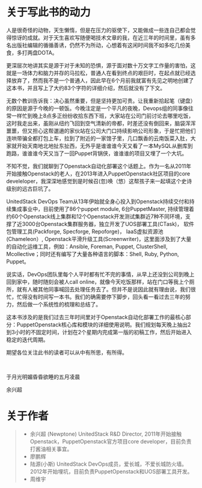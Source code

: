 # 关于写此书的动力

人是很奇怪的动物，天生懒惰，但是在压力的驱使下，又能做成一些连自己都会觉得惊讶的成就。对于天生喜欢写随便喝技术文章的我，在近三年的时间里，虽有多名出版社编辑的循循善诱，仍然不为所动，心想着有这闲时间我不如多吃几份美食，多打两盘DOTA。

更深层次地讲其实是源于对于未知的恐惧，源于面对数十万文字工作量的害怕，这就是一场体力和脑力并存的马拉松，普通人在看到终点的艰巨时，在起点就已经选择放弃了，然而我不是一个普通人，因此早在6个月前我就富有先见之明地创建了这本书，并且写上了大约83个字符的详细介绍，然后就没有了下文。

无数个教训告诉我：决心虽然重要，但是坚持更加可贵。让我重新拾起笔（键盘）的原因是源于今晚的一顿饭。今晚注定是一个平凡的夜晚，Devops组的同事像往常一样忙到晚上8点多正纷纷收拾东西下班，大家站在公司门前讨论去哪里吃饭，这时我走出来，虽刚从纽约飞回到空气清新的帝都，时差还没有倒回来，脑袋浑浑噩噩，但又担心这帮邋遢的家伙站在公司大门口持续影响公司形象，于是忙把他们连哄带骗全都打包上车，拉到了附近的一家馆子里，几口飘香的云南饭菜入肚，大家就开始天南地北地扯东扯西，无外乎是谁谁谁今天又看了一本MySQL从删库到跑路，谁谁谁今天又当了一回Puppet背锅侠，谁谁谁的项目又埋了一个大坑。

不知不觉，我们就聊到了Openstack自动化部署这个话题上。作为一名从2011年开始接触Openstack的老人，在2013年进入PuppetOpenstack社区项目的core develeloper，我深深地感觉到是时候召(忽)唤（悠）这帮孩子来一起填这个史诗级别的远古巨坑了。

UnitedStack DevOps Team从13年伊始就全身心投入到Openstack持续交付和持续集成事业中，目前使用了86个puppet module, 6台PuppetMaster, 持续管理着约60个Openstack线上集群和12个Openstack开发测试集群近7种不同环境，支撑了近3000台Openstack集群服务器，独立开发了UOS部署工具(CTask)， 软件包管理工具(Packforge, Specforge, Repoforge)， IaaS虚拟资源池(Chameleon）, Openstack平滑升级工具(Screenwriter)，这里面涉及到了大量的自动化运维工具，例如：Ansible, Foreman, Puppet, ClusterShell, Mcollective；同时还有编写了大量各种语言的脚本：Shell, Ruby, Python, Puppet。

说实话，DevOps团队里每个人平时都有忙不完的事情，从早上还没到公司到晚上回到家中，随时随刻会被人call online，就像今天吃饭那样，站在门口等我上个厕所，就有人被其他同事喊回去处理任务去了。但并不是说因此就有理由说，我们很忙，忙得没有时间写一本书。我们的确需要停下脚步，回头看一看过去三年的努力，然后做一个系统性的梳理和总结了。

这本书涉及的是我们过去三年时间里对于Openstack自动化部署工作的最核心部分：PuppetOpenstack核心库和模块的详细使用说明。我们规划每天晚上抽出2到3小时的不固定时间，计划在2个星期内完成第一版的初稿工作，然后开始进入稳定的迭代周期。

期望各位关注此书的读者可以从中有所思，有所得。

<br/>

于月光明媚昏昏欲睡的五月凌晨

余兴超


# 关于作者

> * 余兴超 (Newptone)  UnitedStack R&D Director, 2011年开始接触Openstack，PuppetOpenstack官方项目core developer，目前负责打酱油相关事宜。
> * 廖鹏辉
> * 陆源(小斯)  UnitedStack DevOps成员，爱长城，不爱长城防火墙。2012年开始埋坑，目前负责PuppetOpenstack和UOS部署工具开发。
> * 周维宇
